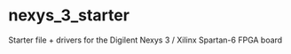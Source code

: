nexys_3_starter
===============

Starter file + drivers for the Digilent Nexys 3 / Xilinx Spartan-6 FPGA board